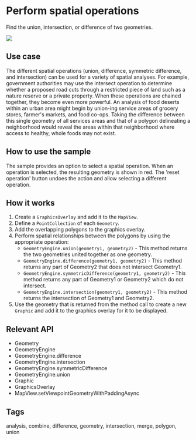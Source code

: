 # Perform spatial operations

Find the union, intersection, or difference of two geometries.

![](PerformSpatialOperations.png)

## Use case

The different spatial operations (union, difference, symmetric difference, and intersection) can be used for a variety of spatial analyses. For example, government authorities may use the intersect operation to determine whether a proposed road cuts through a restricted piece of land such as a nature reserve or a private property.
When these operations are chained together, they become even more powerful. An analysis of food deserts within an urban area might begin by union-ing service areas of grocery stores, farmer's markets, and food co-ops. Taking the difference between this single geometry of all services areas and that of a polygon delineating a neighborhood would reveal the areas within that neighborhood where access to healthy, whole foods may not exist.

## How to use the sample

The sample provides an option to select a spatial operation. When an operation is selected, the resulting geometry is shown in red. The 'reset operation' button undoes the action and allow selecting a different operation.

## How it works

1.  Create a `GraphicsOverlay` and add it to the `MapView`.
2.  Define a `PointCollection` of each `Geometry`.
3.  Add the overlapping polygons to the graphics overlay.
4.  Perform spatial relationships between the polygons by using the appropriate operation:
    * `GeometryEngine.union(geometry1, geometry2)` - This method returns the two geometries united together as one geometry.
    * `GeometryEngine.difference(geometry1, geometry2)` - This method returns any part of Geometry2 that does not intersect Geometry1.
    * `GeometryEngine.symmetricDifference(geometry1, geometry2)` - This method returns any part of Geometry1 or Geometry2 which do not intersect.
    * `GeometryEngine.intersection(geometry1, geometry2)` - This method returns the intersection of Geometry1 and Geometry2.
5. Use the geometry that is returned from the method call to create a new `Graphic` and add it to the graphics overlay for it to be displayed.

## Relevant API

- Geometry
- GeometryEngine
- GeometryEngine.difference
- GeometryEngine.intersection
- GeometryEngine.symmetricDifference
- GeometryEngine.union
- Graphic
- GraphicsOverlay
- MapView.setViewpointGeometryWithPaddingAsync

## Tags

analysis, combine, difference, geometry, intersection, merge, polygon, union
